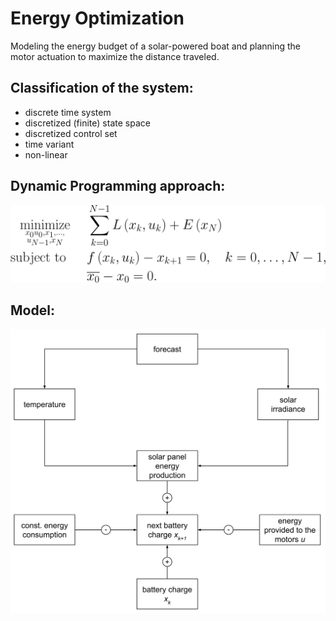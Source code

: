 # Energy Optimization

Modeling the energy budget of a solar-powered boat and planning the motor actuation to maximize the distance traveled.

## Classification of the system:

- discrete time system
- discretized (finite) state space
- discretized control set
- time variant
- non-linear

## Dynamic Programming approach:

<p align="left">
  <img src="images/DynProg.svg" width="700" title="dynamic programming">
</p>

## Model:

<p align="left">
  <img src="images/PlannedModel.svg" width="700" title="model">
</p>
